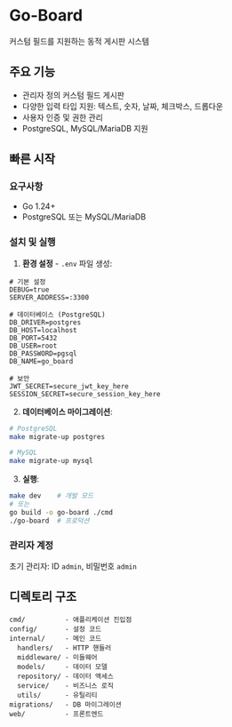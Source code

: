 # Go-Board

커스텀 필드를 지원하는 동적 게시판 시스템

## 주요 기능

- 관리자 정의 커스텀 필드 게시판
- 다양한 입력 타입 지원: 텍스트, 숫자, 날짜, 체크박스, 드롭다운
- 사용자 인증 및 권한 관리
- PostgreSQL, MySQL/MariaDB 지원

## 빠른 시작

### 요구사항
- Go 1.24+
- PostgreSQL 또는 MySQL/MariaDB

### 설치 및 실행

1. **환경 설정** - `.env` 파일 생성:
```
# 기본 설정
DEBUG=true
SERVER_ADDRESS=:3300

# 데이터베이스 (PostgreSQL)
DB_DRIVER=postgres
DB_HOST=localhost
DB_PORT=5432
DB_USER=root
DB_PASSWORD=pgsql
DB_NAME=go_board

# 보안
JWT_SECRET=secure_jwt_key_here
SESSION_SECRET=secure_session_key_here
```

2. **데이터베이스 마이그레이션**:
```bash
# PostgreSQL
make migrate-up postgres

# MySQL
make migrate-up mysql
```

3. **실행**:
```bash
make dev    # 개발 모드
# 또는
go build -o go-board ./cmd
./go-board  # 프로덕션
```

### 관리자 계정
초기 관리자: ID `admin`, 비밀번호 `admin`

## 디렉토리 구조

```
cmd/          - 애플리케이션 진입점
config/       - 설정 코드
internal/     - 메인 코드
  handlers/   - HTTP 핸들러
  middleware/ - 미들웨어
  models/     - 데이터 모델
  repository/ - 데이터 액세스
  service/    - 비즈니스 로직
  utils/      - 유틸리티
migrations/   - DB 마이그레이션
web/          - 프론트엔드
```
